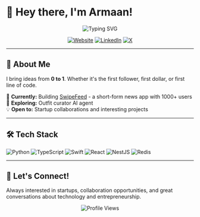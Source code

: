 # 👋 Hey there, I'm Armaan!

<div align="center">
  <img src="https://readme-typing-svg.herokuapp.com?font=Fira+Code&size=24&duration=4000&pause=1000&color=2E8B57&center=true&vCenter=true&width=500&lines=Software+Engineer;Entrepreneur;Building+SwipeFeed" alt="Typing SVG" />
</div>

<p align="center">
  <a href="https://armaanagrawal.com"><img src="https://img.shields.io/badge/Website-armaanagrawal.com-blue?style=for-the-badge&logo=google-chrome&logoColor=white" alt="Website" /></a>
  <a href="https://www.linkedin.com/in/agr1/"><img src="https://img.shields.io/badge/LinkedIn-Connect-blue?style=for-the-badge&logo=linkedin&logoColor=white" alt="LinkedIn" /></a>
  <a href="https://x.com/airman416"><img src="https://img.shields.io/badge/X-Follow-black?style=for-the-badge&logo=x&logoColor=white" alt="X" /></a>
</p>

---

## 🚀 About Me

I bring ideas from **0 to 1**. Whether it's the first follower, first dollar, or first line of code.

🔭 **Currently:** Building [SwipeFeed](https://swipefeed.live/) - a short-form news app with 1000+ users  
🌱 **Exploring:** Outfit curator AI agent  
💡 **Open to:** Startup collaborations and interesting projects  

---

## 🛠️ Tech Stack

![Python](https://img.shields.io/badge/Python-3776AB?style=for-the-badge&logo=python&logoColor=white)
![TypeScript](https://img.shields.io/badge/TypeScript-007ACC?style=for-the-badge&logo=typescript&logoColor=white)
![Swift](https://img.shields.io/badge/Swift-FA7343?style=for-the-badge&logo=swift&logoColor=white)
![React](https://img.shields.io/badge/React-20232A?style=for-the-badge&logo=react&logoColor=61DAFB)
![NestJS](https://img.shields.io/badge/NestJS-E0234E?style=for-the-badge&logo=nestjs&logoColor=white)
![Redis](https://img.shields.io/badge/Redis-DC382D?style=for-the-badge&logo=redis&logoColor=white)

---

## 🤝 Let's Connect!

Always interested in startups, collaboration opportunities, and great conversations about technology and entrepreneurship.

<div align="center">
  <img src="https://komarev.com/ghpvc/?username=airman416&color=blueviolet&style=for-the-badge" alt="Profile Views" />
</div>
